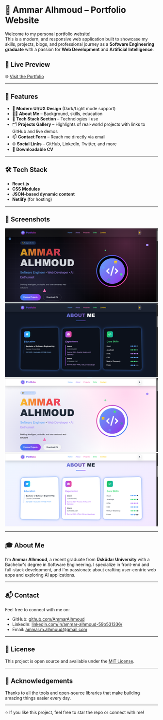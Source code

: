 # 💼 Ammar Alhmoud – Portfolio Website

Welcome to my personal portfolio website!  
This is a modern, and responsive web application built to showcase my skills, projects, blogs, and professional journey as a **Software Engineering graduate** with a passion for **Web Development** and **Artificial Intelligence**.

## 🚀 Live Preview

🌐 [Visit the Portfolio](https://ammaralhmoud.netlify.app/)

---

## 📂 Features

- 🎯 **Modern UI/UX Design** (Dark/Light mode support)
- 🧑‍💻 **About Me** – Background, skills, education
- 🧰 **Tech Stack Section** – Technologies I use
- 🗂️ **Projects Gallery** – Highlights of real-world projects with links to GitHub and live demos
- 📫 **Contact Form** – Reach me directly via email
- 🌐 **Social Links** – GitHub, LinkedIn, Twitter, and more
- 📄 **Downloadable CV**

---

## 🛠️ Tech Stack

- **React.js**
- **CSS Modules**
- **JSON-based dynamic content**
- **Netlify** (for hosting)

---

## 📸 Screenshots

![Dark Home Section](./screenshots/dark-home.png)
![Dark About Section](./screenshots/dark-about.png)
![Light Home Section](./screenshots/light-home.png)
![Light About Section](./screenshots/light-about.png)

---

## 🎓 About Me

I’m **Ammar Alhmoud**, a recent graduate from **Üsküdar University** with a Bachelor's degree in Software Engineering. I specialize in front-end and full-stack development, and I'm passionate about crafting user-centric web apps and exploring AI applications.

---

## 📬 Contact

Feel free to connect with me on:

- GitHub: [github.com/AmmarAlhmoud](https://github.com/AmmarAlhmoud)
- LinkedIn: [linkedin.com/in/ammar-alhmoud-59b531336/](https://www.linkedin.com/in/ammar-alhmoud-59b531336/)
- Email: ammar.m.alhmoud@gmail.com

---

## 🧾 License

This project is open source and available under the [MIT License](LICENSE).

---

## 🙌 Acknowledgements

Thanks to all the tools and open-source libraries that make building amazing things easier every day.

---

⭐ If you like this project, feel free to star the repo or connect with me!

